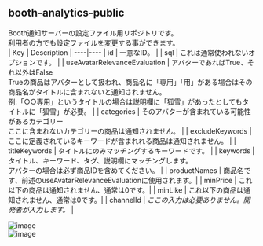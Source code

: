 ## booth-analytics-public
Booth通知サーバーの設定ファイル用リポジトリです。  
利用者の方でも設定ファイルを変更する事ができます。  
| Key | Description |
----|---- 
| id | 一意なID。 |
| sql | これは通常使われないオプションです。 |
| useAvatarRelevanceEvaluation | アバターであればTrue、それ以外はFalse <br> Trueの商品はアバターとして扱われ、商品名に「専用」「用」がある場合はその商品名がタイトルに含まれないと通知されません。<br> 例:「○○専用」というタイトルの場合は説明欄に「狐雪」があったとしてもタイトルに「狐雪」が必要。 |
| categories | そのアバターが含まれている可能性があるカテゴリー<br> ここに含まれないカテゴリーの商品は通知されません。 |
| excludeKeywords |　ここに定義されているキーワードが含まれれる商品は通知されません。 |
| titleKeywords | タイトルにのみマッチングするキーワードです。 |
| keywords | タイトル、キーワード、タグ、説明欄にマッチングします。<br> アバターの場合は必ず商品IDを含めてください。 |
| productNames | 商品名です、前述のuseAvatarRelevanceEvaluationに使用されます。|
| minPrice | これ以下の商品は通知されません、通常は0です。|
| minLike | これ以下の商品は通知されません、通常は0です。|
| channelId | *ここの入力は必要ありません。開発者が入力します。* |

![image](https://user-images.githubusercontent.com/51302983/129365187-796af912-9899-4dd7-af9a-17a6c87c1af2.png)  
![image](https://user-images.githubusercontent.com/51302983/129365245-ad113ac8-d241-4701-ad44-9929efa01217.png)
